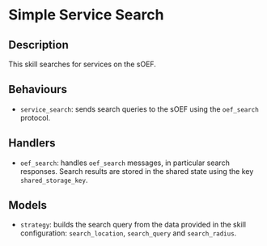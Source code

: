 # Simple Service Search

## Description

This skill searches for services on the sOEF.

## Behaviours

- `service_search`: sends search queries to the sOEF using the `oef_search` protocol. 

## Handlers

- `oef_search`: handles `oef_search` messages, in particular search responses. Search results are stored in the shared state using the key `shared_storage_key`.

## Models

- `strategy`: builds the search query from the data provided in the skill configuration: `search_location`, `search_query` and `search_radius`.
